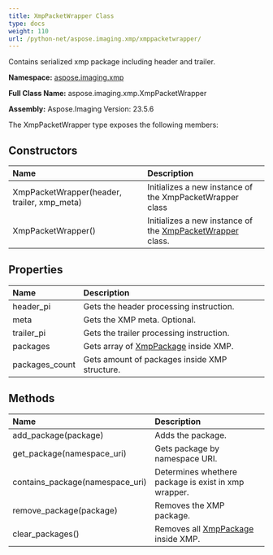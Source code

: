 ```yaml
---
title: XmpPacketWrapper Class
type: docs
weight: 110
url: /python-net/aspose.imaging.xmp/xmppacketwrapper/
---
```


Contains serialized xmp package including header and trailer.

**Namespace:** [aspose.imaging.xmp](/imaging/python-net/aspose.imaging.xmp/)

**Full Class Name:** aspose.imaging.xmp.XmpPacketWrapper

**Assembly:**  Aspose.Imaging Version: 23.5.6

The XmpPacketWrapper type exposes the following members:
## **Constructors**
|**Name**|**Description**|
| :- | :- |
|XmpPacketWrapper(header, trailer, xmp_meta)|Initializes a new instance of the XmpPacketWrapper class|
|XmpPacketWrapper()|Initializes a new instance of the [XmpPacketWrapper](/imaging/python-net/aspose.imaging.xmp/xmppacketwrapper/) class.|
## **Properties**
|**Name**|**Description**|
| :- | :- |
|header_pi|Gets the header processing instruction.|
|meta|Gets the XMP meta. Optional.|
|trailer_pi|Gets the trailer processing instruction.|
|packages|Gets array of [XmpPackage](/imaging/python-net/aspose.imaging.xmp/xmppackage/) inside XMP.|
|packages_count|Gets amount of packages inside XMP structure.|
## **Methods**
|**Name**|**Description**|
| :- | :- |
|add_package(package)|Adds the package.|
|get_package(namespace_uri)|Gets package by namespace URI.|
|contains_package(namespace_uri)|Determines whethere package is exist in xmp wrapper.|
|remove_package(package)|Removes the XMP package.|
|clear_packages()|Removes all [XmpPackage](/imaging/python-net/aspose.imaging.xmp/xmppackage/) inside XMP.|
